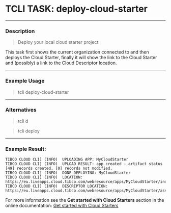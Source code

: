 # TCLI TASK: deploy-cloud-starter

---
### Description
> Deploy your local cloud starter project

This task first shows the current organization connected to and then deploys the Cloud Starter, finally it will show the link to the Cloud Starter and (possibly) a link to the Cloud Descriptor location.

---
### Example Usage
> tcli deploy-cloud-starter

---
### Alternatives
> tcli d

> tcli deploy

---
### Example Result:

```console
TIBCO CLOUD CLI] (INFO)  UPLOADING APP: MyCloudStarter
TIBCO CLOUD CLI] (INFO)  UPLOAD RESULT: app created - artifact status [49] records created, [0] records not modified,
TIBCO CLOUD CLI] (INFO)  DONE DEPLOYING: MyCloudStarter
TIBCO CLOUD CLI] (INFO)  LOCATION: https://eu.liveapps.cloud.tibco.com/webresource/apps/MyCloudStarter/index.html
TIBCO CLOUD CLI] (INFO)  DESCRIPTOR LOCATION: https://eu.liveapps.cloud.tibco.com/webresource/apps/MyCloudStarter/assets/cloudstarter.json 
```

For more information see the **Get started with Cloud Starters** section in the online documentation:
[Get started with Cloud Starters](../tutorials/003_Get_Started_With_Cloud_Starters.md)
